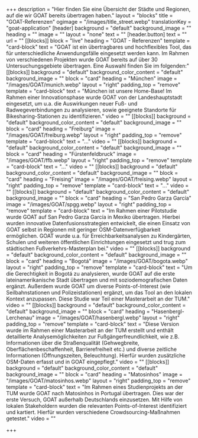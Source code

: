 +++
description = "Hier finden Sie eine Übersicht der Städte und Regionen, auf die wir GOAT bereits übertragen haben."
layout = "blocks"
title = "GOAT-Referenzen"
ogimage = "/images/title_street.webp"
translationKey = "goat-application"
[header]
background = "default"
background_image = ""
heading = ""
image = ""
layout = "none"
text = ""
[header.button]
text = ""
url = ""
[[blocks]]
block = "live"
heading = "GOAT - Referenzen"
template = "card-block"
text = "GOAT ist ein übertragbares und hochflexibles Tool, das für unterschiedliche Anwendungsfälle eingesetzt werden kann. Im Rahmen von verschiedenen Projekten wurde GOAT bereits auf über 30 Untersuchungsgebiete übertragen. Eine Auswahl finden Sie im folgenden:"
[[blocks]]
background = "default"
background_color_content = "default"
background_image = ""
block = "card"
heading = "München"
image = "/images/GOAT/munich.webp"
layout = "right"
padding_top = "remove"
template = "card-block"
text = "München ist unsere Home-Base! Im Rahmen einer Innovationsphase wurde GOAT von der Landeshauptstadt eingesetzt, um u.a. die Auswirkungen neuer Fuß- und Radwegeverbindungen zu analysieren, sowie geeignete Standorte für Bikesharing-Stationen zu identifizieren."
video = ""
[[blocks]]
background = "default"
background_color_content = "default"
background_image = ""
block = "card"
heading = "Freiburg"
image = "/images/GOAT/freiburg.webp"
layout = "right"
padding_top = "remove"
template = "card-block"
text = "..."
video = ""
[[blocks]]
background = "default"
background_color_content = "default"
background_image = ""
block = "card"
heading = "Fürstenfeldbruck"
image = "/images/GOAT/ffb.webp"
layout = "right"
padding_top = "remove"
template = "card-block"
text = "..."
video = ""
[[blocks]]
background = "default"
background_color_content = "default"
background_image = ""
block = "card"
heading = "Freising"
image = "/images/GOAT/freising.webp"
layout = "right"
padding_top = "remove"
template = "card-block"
text = "..."
video = ""
[[blocks]]
background = "default"
background_color_content = "default"
background_image = ""
block = "card"
heading = "San Pedro Garza García"
image = "/images/GOAT/spgg.webp"
layout = "right"
padding_top = "remove"
template = "card-block"
text = "Im Rahmen einer Pilotstudie wurde GOAT auf San Pedro Garza García in Mexiko übertragen. Hierbei wurden innovative Datenfusionsstrategien entwickelt, die einen Einsatz von GOAT selbst in Regionen mit geringer OSM-Datenverfügbarkeit ermöglichen. GOAT wurde u.a. für Erreichbarkeitsanalysen zu Kindergärten, Schulen und weiteren öffentlichen Einrichtungen eingesetzt und trug zum städtischen Fußverkehrs-Masterplan bei."
video = ""
[[blocks]]
background = "default"
background_color_content = "default"
background_image = ""
block = "card"
heading = "Bogotá"
image = "/images/GOAT/bogota.webp"
layout = "right"
padding_top = "remove"
template = "card-block"
text = "Um die Gerechtigkeit in Bogotá zu analysieren, wurde GOAT auf die erste lateinamerikanische Stadt übertragen und mit soziodemografischen Daten ergänzt. Außerdem wurde GOAT um diverse Points-of-Interest (wie Seilbahnstationen und Polizeistationen) ergänzt, um das Tool an den lokalen Kontext anzupassen. Diese Studie war Teil einer Masterarbeit an der TUM."
video = ""
[[blocks]]
background = "default"
background_color_content = "default"
background_image = ""
block = "card"
heading = "Hasenbergl-Lerchenau"
image = "/images/GOAT/hasenbergl.webp"
layout = "right"
padding_top = "remove"
template = "card-block"
text = "Diese Version wurde im Rahmen einer Masterarbeit an der TUM erstellt und enthält detaillierte Analysemöglichkeiten zur Fußgängerfreundlichkeit, wie z.B. Informationen über die Straßenqualität (Gehwegbreite, Oberflächenbeschaffenheit, Barrierefreiheit etc.) und diverse zeitliche Informationen (Öffnungszeiten, Beleuchtung). Hierfür wurden zusätzliche OSM-Daten erfasst und in GOAT eingepflegt."
video = ""
[[blocks]]
background = "default"
background_color_content = "default"
background_image = ""
block = "card"
heading = "Matosinhos"
image = "/images/GOAT/matosinhos.webp"
layout = "right"
padding_top = "remove"
template = "card-block"
text = "Im Rahmen eines Studienprojekts an der TUM wurde GOAT nach Matosinhos in Portugal übertragen. Dies war der erste Versuch, GOAT außerhalb Deutschlands einzusetzen. Mit Hilfe von lokalen Stakeholdern wurden die relevanten Points-of-Interest identifiziert und kartiert. Hierfür wurden verschiedene Crowdsourcing-Maßnahmen getestet."
video = ""

+++
